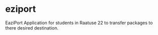 # eziport
EaziPort Application for students in Raatuse 22 to transfer packages to there desired destination.
